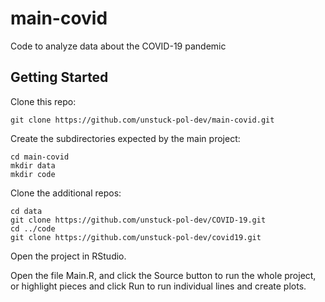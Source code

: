 # main-covid
Code to analyze data about the COVID-19 pandemic

## Getting Started
Clone this repo:
```
git clone https://github.com/unstuck-pol-dev/main-covid.git
```

Create the subdirectories expected by the main project: 

```
cd main-covid
mkdir data
mkdir code
```

Clone the additional repos:
```
cd data
git clone https://github.com/unstuck-pol-dev/COVID-19.git
cd ../code
git clone https://github.com/unstuck-pol-dev/covid19.git
```

Open the project in RStudio.

Open the file Main.R, and click the Source button to run the whole project, or highlight pieces and click Run to run individual lines and create plots.